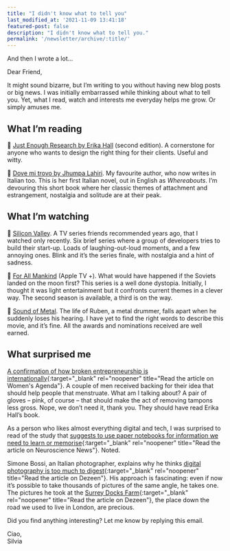 ```yaml
---
title: "I didn't know what to tell you"
last_modified_at: '2021-11-09 13:41:18'
featured-post: false
description: "I didn't know what to tell you."
permalink: '/newsletter/archive/:title/'
---
```


<p class="lead">And then I wrote a lot&hellip;</p>

<!--more-->

Dear Friend,

It might sound bizarre, but I’m writing to you without having new blog posts or big news. I was initially embarrassed while thinking about what to tell you. Yet, what I read, watch and interests me everyday helps me grow. Or simply amuses me.

## What I’m reading

<p class="detached">🔗 <a href="https://abookapart.com/products/just-enough-research" target="_blank" rel="noopener" title="Check the book on A Book Apart">Just Enough Research by Erika Hall</a> (second edition). A cornerstone for anyone who wants to design the right thing for their clients. Useful and witty.</p>

<p class="detached">🔗 <a href="https://www.goodreads.com/book/show/41584982-dove-mi-trovo" target="_blank" rel="noopener" title="Check the book on Goodreads">Dove mi trovo by Jhumpa Lahiri</a>. My favourite author, who now writes in Italian too. This is her first Italian novel, out in English as <em>Whereabouts</em>. I’m devouring this short book where her classic themes of attachment and estrangement, nostalgia and solitude are at their peak.</p>

## What I’m watching

<p class="detached">🔗 <a href="https://www.imdb.com/title/tt2575988/" target="_blank" rel="noopener" title="Check the series on IMDB">Silicon Valley</a>. A TV series friends recommended years ago, that I watched only recently. Six brief series where a group of developers tries to build their start-up. Loads of laughing-out-loud moments, and a few annoying ones. Blink and it’s the series finale, with nostalgia and a hint of sadness.</p>

<p class="detached">🔗 <a href="https://www.imdb.com/title/tt7772588/" target="_blank" rel="noopener" title="Check the series on IMDB">For All Mankind</a> (Apple TV +). What would have happened if the Soviets landed on the moon first? This series is a well done dystopia. Initially, I thought it was light entertainment but it confronts current themes in a clever way. The second season is available, a third is on the way.</p>

<p class="detached">🔗 <a href="https://www.imdb.com/title/tt5363618/" target="_blank" rel="noopener" title="Check the series on IMDB">Sound of Metal</a>. The life of Ruben, a metal drummer, falls apart when he suddenly loses his hearing. I have yet to find the right words to describe this movie, and it’s fine. All the awards and nominations received are well earned.</p>

## What surprised me

[A confirmation of how broken entrepreneurship is internationally](https://womensagenda.com.au/latest/the-tampon-removal-glove-created-by-men-that-got-investor-backing-is-an-example-of-a-broken-system/){:target="_blank" rel="noopener" title="Read the article on Women's Agenda"}. A couple of men received backing for their idea that should help people that menstruate. What am I talking about? A pair of gloves – pink, of course – that should make the act of removing tampons less gross. Nope, we don’t need it, thank you. They should have read Erika Hall’s book.

As a person who likes almost everything digital and tech, I was surprised to read of the study that [suggests to use paper notebooks for information we need to learn or memorise](https://neurosciencenews.com/hand-writing-brain-activity-18069/){:target="_blank" rel="noopener" title="Read the article on Neuroscience News"}. Noted.

Simone Bossi, an Italian photographer, explains why he thinks [digital photography is too much to digest](https://www.dezeen.com/2021/03/12/simone-bossi-architecture-photography-interview/){:target="_blank" rel="noopener" title="Read the article on Dezeen"}. His approach is fascinating: even if now it’s possible to take thousands of pictures of the same angle, he takes one. The pictures he took at the [Surrey Docks Farm](https://www.dezeen.com/2020/03/15/pup-architects-surrey-docks-farm-extension-architecture-london/){:target="_blank" rel="noopener" title="Read the article on Dezeen"}, the place down the road we used to live in London, are precious.

<p class="detached">Did you find anything interesting? Let me know by replying this email.</p>

<p class="detached">Ciao,<br>
Silvia</p>
